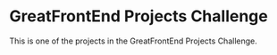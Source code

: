 <!-- Use Ctrl/Cmd + Shift + V in VS Code to preview this Markdown file. -->

# GreatFrontEnd Projects Challenge

This is one of the projects in the GreatFrontEnd Projects Challenge.
